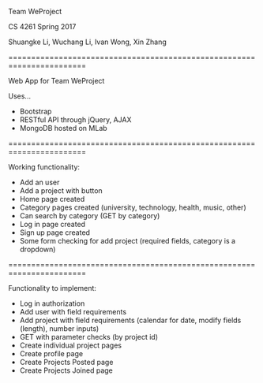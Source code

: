 Team WeProject

CS 4261 Spring 2017

Shuangke Li, Wuchang Li, Ivan Wong, Xin Zhang

=======================================================================

Web App for Team WeProject

Uses...
- Bootstrap
- RESTful API through jQuery, AJAX
- MongoDB hosted on MLab

=======================================================================

Working functionality:
- Add an user
- Add a project with button
- Home page created
- Category pages created (university, technology, health, music, other)
- Can search by category (GET by category)
- Log in page created
- Sign up page created
- Some form checking for add project (required fields, category is a dropdown)

=======================================================================

Functionality to implement:
- Log in authorization
- Add user with field requirements
- Add project with field requirements (calendar for date, modify fields (length), number inputs)
- GET with parameter checks (by project id)
- Create individual project pages
- Create profile page
- Create Projects Posted page
- Create Projects Joined page
